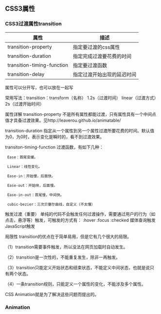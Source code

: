## CSS3属性


### CSS3过渡属性transition

 | 属性                       | 描述                    |
 | --------                   | -----                   |
 | transition-property        | 指定要过渡的css属性     | 
 | transition-duration        | 指定完成过渡要花费的时间    | 
 | transition-timing-function        | 指定要过渡函数    | 
 | transition-delay       | 指定过渡开始出现的延迟时间    | 
 
 属性可以分开写，也可以放在一起写

常用写法：transition：transform（名称） 1.2s（过渡时间） linear（过渡方式） 2s（过渡开始时间）
 
 属性详解
transition-property
不是所有属性都能过渡，只有属性具有一个中间点值才具备过渡效果。见http://leaverou.github.io/animatable/

 

transition-duration
指定从一个属性到另一个属性过渡所要花费的时间。默认值为0，为0时，表示变化是瞬时的，看不到过渡效果。

 

transiton-timing-function
过渡函数，有如下几种：

     Ease：首尾变缓。

     Linear：线性变化。

     Ease-in：开始慢，后面快。

     Ease-out：开始块，后面慢。

     Ease-in-out：首尾慢，中间快。

     cubic-bezier：三次贝塞尔曲线，自定义（不太懂）

 

触发过渡（重要）
单纯的代码不会触发任何过渡操作，需要通过用户的行为（如点击，悬浮等）触发，可触发的方式有： 
:hover :focus :checked 媒体查询触发 JavaScript触发

 

局限性
transition的优点在于简单易用，但是它有几个很大的局限。 

（1）transition需要事件触发，所以没法在网页加载时自动发生。 

（2）transition是一次性的，不能重复发生，除非一再触发。 

（3）transition只能定义开始状态和结束状态，不能定义中间状态，也就是说只有两个状态。 

（4）一条transition规则，只能定义一个属性的变化，不能涉及多个属性。 

CSS Animation就是为了解决这些问题而提出的。


### Animation
